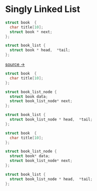 # Singly Linked List


```c
struct book  {
  char title[10];
  struct book * next;
};

struct book_list {
  struct book * head,  *tail;
};
```
[source → ](linked_lists1.md)
 
```c
struct book  {
  char title[10];
};

struct book_list_node {
  struct book data;
  struct book_list_node* next;
};

struct book_list {
  struct book_list_node * head,  *tail;
};
```


```c
struct book  {
  char title[10];
};

struct book_list_node {
  struct book* data;
  struct book_list_node* next;
};

struct book_list {
  struct book_list_node * head,  *tail;
};
```


